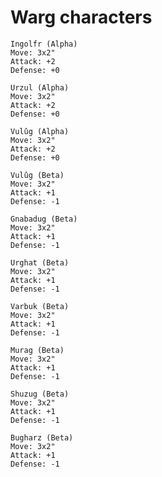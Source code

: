 # Warg characters

```
Ingolfr (Alpha)
Move: 3x2"
Attack: +2
Defense: +0
```

```
Urzul (Alpha)
Move: 3x2"
Attack: +2
Defense: +0
```

```
Vulûg (Alpha)
Move: 3x2"
Attack: +2
Defense: +0
```

```
Vulûg (Beta)
Move: 3x2"
Attack: +1
Defense: -1
```

```
Gnabadug (Beta)
Move: 3x2"
Attack: +1
Defense: -1
```

```
Urghat (Beta)
Move: 3x2"
Attack: +1
Defense: -1
```

```
Varbuk (Beta)
Move: 3x2"
Attack: +1
Defense: -1
```

```
Murag (Beta)
Move: 3x2"
Attack: +1
Defense: -1
```

```
Shuzug (Beta)
Move: 3x2"
Attack: +1
Defense: -1
```

```
Bugharz (Beta)
Move: 3x2"
Attack: +1
Defense: -1
```